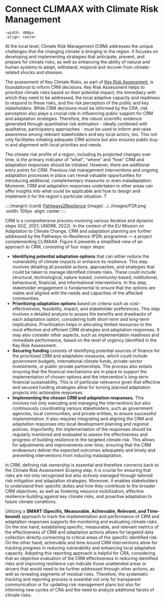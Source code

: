 # Connect CLIMAAX with Climate Risk Management

```{image} ../../images/Framework_CRM.png
:width: 400px
:align: center
```

At the local level, Climate Risk Management (CRM) addresses the unique challenges that the changing climate is bringing to the region. It focuses on developing and implementing strategies that anticipate, prevent, and prepare for climate risks, as well as enhancing the ability of natural and human systems to adapt, withstand, respond and recover from climate-related shocks and stresses.  

The assessment of Key Climate Risks, as part of [Key Risk Assessment](https://climaax.github.io/crabook-test/CRA_steps/key_risks/key_risks_assessment.html), is foundational to inform CRM decisions. Key Risk Assessment helps to prioritize climate risks based on their potential impact, the immediacy with which they need to be addressed, the local adaptive capacity and readiness to respond to these risks, and the risk perception of the public and key stakeholders. While CRM decisions must be informed by the CRA, risk perception also plays a crucial role in influencing public support for CRM and adaptation strategies. Therefore, the robust scientific evidence generated through quantitative risk estimation - ideally combined with qualitative, participatory approaches - must be used to inform and raise awareness among relevant stakeholders and key local actors, too. This not only facilitates initiating adequate CRM actions but also ensures public buy-in and alignment with local priorities and needs.   

The climate risk profile of a region, including its projected changes over time, is the primary indicator of “what”, “where” and “how” CRM and adaptation responses should be initiated. However, there are additional entry points for CRM. Previous risk management interventions and ongoing adaptation processes in place can reveal valuable opportunities for introducing additional, complementary measures or even maladaptation. Moreover, CRM and adaptation responses undertaken in other areas can offer insights into what could be applicable and how to design and implement it for the region's particular situation. T

::::{margin}
{card} [Pahtways2Resilience](https://www.pathways2resilience.eu/regional-resilience-journey-map/)
{image} ../../images/P2R.png
:width: 100px
:align: center
::::

CRM is a comprehensive process involving various iterative and dynamic steps (GIZ, 2021; UNDRR, 2022). In the context of the EU Mission on Adaptation to Climate Change, CRM and adaptation planning are further addressed by the Pathways-to-Resilience (P2R) programme — a project complementing CLIMAAX. Figure X presents a simplified view of an approach to CRM, consisting of four major steps:   

 

- **Identifying potential adaptation options** that can either reduce the vulnerability of climate impacts or enhance its resilience. This step involves detailing all possible actions, approaches, and strategies that could be taken to manage identified climate risks. These could include structural, technological, nature-based, community-based, institutional, behavioural, financial, and informational interventions. In this step, stakeholder engagement is fundamental to ensure that the options are viable and aligned with the needs and capacities of the affected communities.
- **Prioritizing adaptation options** based on criteria such as cost-effectiveness, feasibility, impact, and stakeholder preferences. This step involves a detailed analysis to assess the benefits and drawbacks of each adaptation option, considering both short-term and long-term implications. Prioritization helps in allocating limited resources to the most effective and efficient CRM strategies and adaptation responses. It may also consider other aspects, such as implementation readiness and immediate performance, based on the level of urgency identified in the Key Risk Assessment.
- **Securing funding** consists of identifying potential sources of finance for the prioritized CRM and adaptation measures, which could include government budgets, international climate funds, private-sector investments, or public-private partnerships. The process also entails ensuring that the financial mechanisms are in place to support the implementation of chosen options and the intervention's long-term financial sustainability. This is of particular relevance given that effective and secured funding strategies allow for turning planned adaptation projects into actionable responses.
- **Implementing the chosen CRM and adaptation responses.** This involves not only executing and managing the interventions but also continuously coordinating various stakeholders, such as government agencies, local communities, and private entities, to ensure successful implementation. It also requires integrating and aligning the CRM and adaptation responses into local development planning and regional policies. Importantly, the implementation of the responses should be regularly monitored and evaluated to assess the effectiveness and progress of building resilience to the targeted climate risk. This allows for adjustments and improvements over time, ensuring that the CRM endeavours deliver the expected outcomes adequately and timely and preventing interventions from inducing maladaptation.   

In CRM, defining risk ownership is essential and therefore connects back to the Climate Risk Assessment *Scoping* step. it is crucial for ensuring that risks are not only recognized but also *actively managed* through tailored risk mitigation and adaptation strategies. Moreover, it enables stakeholders to understand their specific duties and how they contribute to the broader CRM objectives, as well as fostering resource mobilization, effective resilience-building against key climate risks, and proactive adaptation to future climate conditions.   

Utilizing a **SMART (Specific, Measurable, Achievable, Relevant, and Time-bound)** approach to track the implementation and performance of CRM and adaptation responses supports the monitoring and evaluating climate risks. On the one hand, establishing specific, measurable, and relevant metrics of the effectiveness of CRM and adaptation actions allows for targeted data collection directly connecting to critical areas of the specific identified risk. On the other hand, achievable and time-bound CRM interventions allow for tracking progress in reducing vulnerability and enhancing local adaptative capacity. Adopting this reporting approach is helpful for CRA, considering that an objective evaluation of the CRM effectiveness in reducing identified risks and improving resilience can indicate those unattended areas or drivers that would need to be further addressed through other actions, as well as revealing segments of residual risks. Therefore, the systematic tracking and reporting process is essential not only for transparent communication or for updating risk management plans but also for informing new cycles of CRA and the need to analyze additional facets of climate risks.  

  
